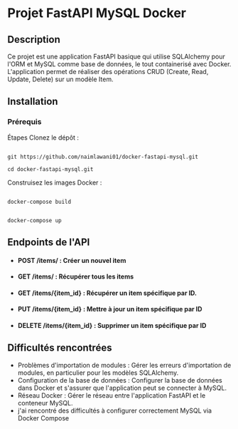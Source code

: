 # Projet FastAPI MySQL Docker

## Description

Ce projet est une application FastAPI basique qui utilise SQLAlchemy pour l'ORM et MySQL comme base de données, le tout containerisé avec Docker. L'application permet de réaliser des opérations CRUD (Create, Read, Update, Delete) sur un modèle Item.

## Installation

### Prérequis

Étapes
Clonez le dépôt :

```

git https://github.com/naimlawani01/docker-fastapi-mysql.git

````

```
cd docker-fastapi-mysql.git

```

Construisez les images Docker :

```

docker-compose build

```

```

docker-compose up

````

## Endpoints de l'API

- #### POST /items/ : Créer un nouvel item

- #### GET /items/ : Récupérer tous les items

- #### GET /items/{item_id} : Récupérer un item spécifique par ID.

- #### PUT /items/{item_id} : Mettre à jour un item spécifique par ID

- #### DELETE /items/{item_id} : Supprimer un item spécifique par ID

## Difficultés rencontrées

- Problèmes d'importation de modules : Gérer les erreurs d'importation de modules, en particulier pour les modèles SQLAlchemy.
- Configuration de la base de données : Configurer la base de données dans Docker et s'assurer que l'application peut se connecter à MySQL.
- Réseau Docker : Gérer le réseau entre l'application FastAPI et le conteneur MySQL.
- j'ai rencontré des difficultés à configurer correctement MySQL via Docker Compose
